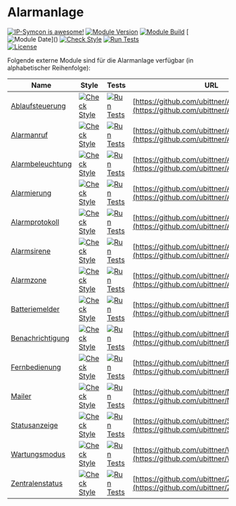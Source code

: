 # Alarmanlage

[![IP-Symcon is awesome!](https://img.shields.io/badge/IP--Symcon-6.1-blue.svg)](https://www.symcon.de)
[![Module Version](https://img.shields.io/badge/ModuleVersion-7.0-blue.svg)]()
[![Module Build](https://img.shields.io/badge/ModuleBuild-1-blue.svg)]()
[![Module Date](https://img.shields.io/badge/ModuleDate-20220908(08.09.2022)-blue.svg)]()  
[![Check Style](https://github.com/ubittner/Alarmanlage/workflows/Check%20Style/badge.svg)](https://github.com/ubittner/Alarmanlage/actions)
[![Run Tests](https://github.com/ubittner/Alarmanlage/workflows/Run%20Tests/badge.svg)](https://github.com/ubittner/Alarmanlage/actions)  
[![License](https://img.shields.io/badge/License-CC%20BY--NC--SA%204.0-green.svg)](https://creativecommons.org/licenses/by-nc-sa/4.0/)

Folgende externe Module sind für die Alarmanlage verfügbar (in alphabetischer Reihenfolge):

| Name                                                              | Style                                                                                                                                                  | Tests                                                                                                                                              | URL                                                                                          |
|-------------------------------------------------------------------|--------------------------------------------------------------------------------------------------------------------------------------------------------|----------------------------------------------------------------------------------------------------------------------------------------------------|----------------------------------------------------------------------------------------------|
| [Ablaufsteuerung](https://github.com/ubittner/Ablaufsteuerung/)   | [![Check Style](https://github.com/ubittner/Ablaufsteuerung/workflows/Check%20Style/badge.svg)](https://github.com/ubittner/Ablaufsteuerung/actions)   | [![Run Tests](https://github.com/ubittner/Ablaufsteuerung/workflows/Run%20Tests/badge.svg)](https://github.com/ubittner/Ablaufsteuerung/actions)   | [https://github.com/ubittner/Ablaufsteuerung](https://github.com/ubittner/Ablaufsteuerung)   |
| [Alarmanruf](https://github.com/ubittner/Alarmanruf/)             | [![Check Style](https://github.com/ubittner/Alarmanruf/workflows/Check%20Style/badge.svg)](https://github.com/ubittner/Alarmanruf/actions)             | [![Run Tests](https://github.com/ubittner/Alarmanruf/workflows/Run%20Tests/badge.svg)](https://github.com/ubittner/Alarmanruf/actions)             | [https://github.com/ubittner/Alarmanruf](https://github.com/ubittner/Alarmanruf)             |
| [Alarmbeleuchtung](https://github.com/ubittner/Alarmbeleuchtung/) | [![Check Style](https://github.com/ubittner/Alarmbeleuchtung/workflows/Check%20Style/badge.svg)](https://github.com/ubittner/Alarmbeleuchtung/actions) | [![Run Tests](https://github.com/ubittner/Alarmbeleuchtung/workflows/Run%20Tests/badge.svg)](https://github.com/ubittner/Alarmbeleuchtung/actions) | [https://github.com/ubittner/Alarmbeleuchtung](https://github.com/ubittner/Alarmbeleuchtung) |
| [Alarmierung](https://github.com/ubittner/Alarmierung/)           | [![Check Style](https://github.com/ubittner/Alarmierung/workflows/Check%20Style/badge.svg)](https://github.com/ubittner/Alarmierung/actions)           | [![Run Tests](https://github.com/ubittner/Alarmierung/workflows/Run%20Tests/badge.svg)](https://github.com/ubittner/Alarmierung/actions)           | [https://github.com/ubittner/Alarmierung](https://github.com/ubittner/Alarmierung)           |
| [Alarmprotokoll](https://github.com/ubittner/Alarmprotokoll/)     | [![Check Style](https://github.com/ubittner/Alarmprotokoll/workflows/Check%20Style/badge.svg)](https://github.com/ubittner/Alarmprotokoll/actions)     | [![Run Tests](https://github.com/ubittner/Alarmprotokoll/workflows/Run%20Tests/badge.svg)](https://github.com/ubittner/Alarmprotokoll/actions)     | [https://github.com/ubittner/Alarmprotokoll](https://github.com/ubittner/Alarmprotokoll)     |
| [Alarmsirene](https://github.com/ubittner/Alarmsirene/)           | [![Check Style](https://github.com/ubittner/Alarmsirene/workflows/Check%20Style/badge.svg)](https://github.com/ubittner/Alarmsirene/actions)           | [![Run Tests](https://github.com/ubittner/Alarmsirene/workflows/Run%20Tests/badge.svg)](https://github.com/ubittner/Alarmsirene/actions)           | [https://github.com/ubittner/Alarmsirene](https://github.com/ubittner/Alarmsirene)           |
| [Alarmzone](https://github.com/ubittner/Alarmzone/)               | [![Check Style](https://github.com/ubittner/Alarmzone/workflows/Check%20Style/badge.svg)](https://github.com/ubittner/Alarmzone/actions)               | [![Run Tests](https://github.com/ubittner/Alarmzone/workflows/Run%20Tests/badge.svg)](https://github.com/ubittner/Alarmzone/actions)               | [https://github.com/ubittner/Alarmzone](https://github.com/ubittner/Alarmzone)               |
| [Batteriemelder](https://github.com/ubittner/Batteriemelder/)     | [![Check Style](https://github.com/ubittner/Batteriemelder/workflows/Check%20Style/badge.svg)](https://github.com/ubittner/Statusanzeige/actions)      | [![Run Tests](https://github.com/ubittner/Batteriemelder/workflows/Run%20Tests/badge.svg)](https://github.com/ubittner/Statusanzeige/actions)      | [https://github.com/ubittner/Batteriemelder](https://github.com/ubittner/Batteriemelder)     |
| [Benachrichtigung](https://github.com/ubittner/Benachrichtigung/) | [![Check Style](https://github.com/ubittner/Benachrichtigung/workflows/Check%20Style/badge.svg)](https://github.com/ubittner/Benachrichtigung/actions) | [![Run Tests](https://github.com/ubittner/Benachrichtigung/workflows/Run%20Tests/badge.svg)](https://github.com/ubittner/Benachrichtigung/actions) | [https://github.com/ubittner/Benachrichtigung](https://github.com/ubittner/Benachrichtigung) |
| [Fernbedienung](https://github.com/ubittner/Fernbedienung/)       | [![Check Style](https://github.com/ubittner/Fernbedienung/workflows/Check%20Style/badge.svg)](https://github.com/ubittner/Fernbedienung/actions)       | [![Run Tests](https://github.com/ubittner/Fernbedienung/workflows/Run%20Tests/badge.svg)](https://github.com/ubittner/Fernbedienung/actions)       | [https://github.com/ubittner/Fernbedienung](https://github.com/ubittner/Fernbedienung)       |
| [Mailer](https://github.com/ubittner/Mailer/)                     | [![Check Style](https://github.com/ubittner/Mailer/workflows/Check%20Style/badge.svg)](https://github.com/ubittner/Mailer/actions)                     | [![Run Tests](https://github.com/ubittner/Mailer/workflows/Run%20Tests/badge.svg)](https://github.com/ubittner/Mailer/actions)                     | [https://github.com/ubittner/Mailer](https://github.com/ubittner/Mailer)                     |
| [Statusanzeige](https://github.com/ubittner/Statusanzeige/)       | [![Check Style](https://github.com/ubittner/Statusanzeige/workflows/Check%20Style/badge.svg)](https://github.com/ubittner/Statusanzeige/actions)       | [![Run Tests](https://github.com/ubittner/Statusanzeige/workflows/Run%20Tests/badge.svg)](https://github.com/ubittner/Statusanzeige/actions)       | [https://github.com/ubittner/Statusanzeige](https://github.com/ubittner/Statusanzeige)       |
| [Wartungsmodus](https://github.com/ubittner/Wartungsmodus/)       | [![Check Style](https://github.com/ubittner/Wartungsmodus/workflows/Check%20Style/badge.svg)](https://github.com/ubittner/Wartungsmodus/actions)       | [![Run Tests](https://github.com/ubittner/Wartungsmodus/workflows/Run%20Tests/badge.svg)](https://github.com/ubittner/Wartungsmodus/actions)       | [https://github.com/ubittner/Wartungsmodus](https://github.com/ubittner/Wartungsmodus)       |
| [Zentralenstatus](https://github.com/ubittner/Zentralenstatus/)   | [![Check Style](https://github.com/ubittner/Zentralenstatus/workflows/Check%20Style/badge.svg)](https://github.com/ubittner/Zentralenstatus/actions)   | [![Run Tests](https://github.com/ubittner/Zentralenstatus/workflows/Run%20Tests/badge.svg)](https://github.com/ubittner/Zentralenstatus/actions)   | [https://github.com/ubittner/Zentralenstatus](https://github.com/ubittner/Zentralenstatus)   |
